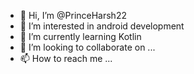 - 👋 Hi, I’m @PrinceHarsh22
- 👀 I’m interested in android development
- 🌱 I’m currently learning Kotlin
- 💞️ I’m looking to collaborate on ...
- 📫 How to reach me ...

<!---
PrinceHarsh22/PrinceHarsh22 is a ✨ special ✨ repository because its `README.md` (this file) appears on your GitHub profile.
You can click the Preview link to take a look at your changes.
--->
